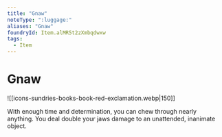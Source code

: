 ```yaml
---
title: "Gnaw"
noteType: ":luggage:"
aliases: "Gnaw"
foundryId: Item.alMR5t2zXmbqdwxw
tags:
  - Item
---
```


# Gnaw
![[icons-sundries-books-book-red-exclamation.webp|150]]

With enough time and determination, you can chew through nearly anything. You deal double your jaws damage to an unattended, inanimate object.
